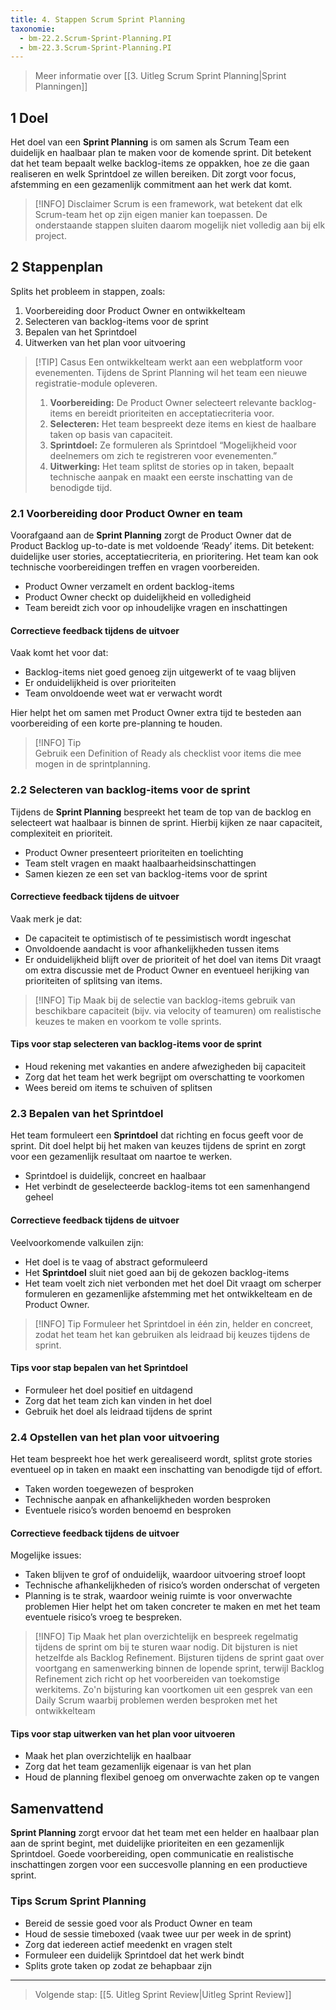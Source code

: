 ```yaml
---
title: 4. Stappen Scrum Sprint Planning
taxonomie:
  - bm-22.2.Scrum-Sprint-Planning.PI
  - bm-22.3.Scrum-Sprint-Planning.PI
---
```


> Meer informatie over [[3. Uitleg Scrum Sprint Planning|Sprint Planningen]]

## 1 Doel
Het doel van een **Sprint Planning** is om samen als Scrum Team een duidelijk en haalbaar plan te maken voor de komende sprint. Dit betekent dat het team bepaalt welke backlog-items ze oppakken, hoe ze die gaan realiseren en welk Sprintdoel ze willen bereiken. Dit zorgt voor focus, afstemming en een gezamenlijk commitment aan het werk dat komt.

> [!INFO] Disclaimer
> Scrum is een framework, wat betekent dat elk Scrum-team het op zijn eigen manier kan toepassen. De onderstaande stappen sluiten daarom mogelijk niet volledig aan bij elk project.

## 2 Stappenplan
Splits het probleem in stappen, zoals:
1. Voorbereiding door Product Owner en ontwikkelteam
2. Selecteren van backlog-items voor de sprint
3. Bepalen van het Sprintdoel
4. Uitwerken van het plan voor uitvoering

>[!TIP] Casus
> Een ontwikkelteam werkt aan een webplatform voor evenementen. Tijdens de Sprint Planning wil het team een nieuwe registratie-module opleveren.
> 
> 1. **Voorbereiding:** De Product Owner selecteert relevante backlog-items en bereidt prioriteiten en acceptatiecriteria voor. 
> 2. **Selecteren:** Het team bespreekt deze items en kiest de haalbare taken op basis van capaciteit.
> 3. **Sprintdoel:** Ze formuleren als Sprintdoel “Mogelijkheid voor deelnemers om zich te registreren voor evenementen.”
> 4. **Uitwerking:** Het team splitst de stories op in taken, bepaalt technische aanpak en maakt een eerste inschatting van de benodigde tijd.

### 2.1 Voorbereiding door Product Owner en team
Voorafgaand aan de **Sprint Planning** zorgt de Product Owner dat de Product Backlog up-to-date is met voldoende ‘Ready’ items. Dit betekent: duidelijke user stories, acceptatiecriteria, en prioritering. Het team kan ook technische voorbereidingen treffen en vragen voorbereiden.
- Product Owner verzamelt en ordent backlog-items
- Product Owner checkt op duidelijkheid en volledigheid
- Team bereidt zich voor op inhoudelijke vragen en inschattingen

#### Correctieve feedback tijdens de uitvoer
Vaak komt het voor dat:
- Backlog-items niet goed genoeg zijn uitgewerkt of te vaag blijven
- Er onduidelijkheid is over prioriteiten
- Team onvoldoende weet wat er verwacht wordt

Hier helpt het om samen met Product Owner extra tijd te besteden aan voorbereiding of een korte pre-planning te houden.

> [!INFO] Tip  
> Gebruik een Definition of Ready als checklist voor items die mee mogen in de sprintplanning.

### 2.2 Selecteren van backlog-items voor de sprint
Tijdens de **Sprint Planning** bespreekt het team de top van de backlog en selecteert wat haalbaar is binnen de sprint. Hierbij kijken ze naar capaciteit, complexiteit en prioriteit.
- Product Owner presenteert prioriteiten en toelichting
- Team stelt vragen en maakt haalbaarheidsinschattingen
- Samen kiezen ze een set van backlog-items voor de sprint

#### Correctieve feedback tijdens de uitvoer
Vaak merk je dat:
- De capaciteit te optimistisch of te pessimistisch wordt ingeschat
- Onvoldoende aandacht is voor afhankelijkheden tussen items
- Er onduidelijkheid blijft over de prioriteit of het doel van items
Dit vraagt om extra discussie met de Product Owner en eventueel herijking van prioriteiten of splitsing van items.

> [!INFO] Tip
> Maak bij de selectie van backlog-items gebruik van beschikbare capaciteit (bijv. via velocity of teamuren) om realistische keuzes te maken en voorkom te volle sprints.

#### Tips voor stap selecteren van backlog-items voor de sprint
- Houd rekening met vakanties en andere afwezigheden bij capaciteit
- Zorg dat het team het werk begrijpt om overschatting te voorkomen
- Wees bereid om items te schuiven of splitsen


### 2.3 Bepalen van het Sprintdoel
Het team formuleert een **Sprintdoel** dat richting en focus geeft voor de sprint. Dit doel helpt bij het maken van keuzes tijdens de sprint en zorgt voor een gezamenlijk resultaat om naartoe te werken.
- Sprintdoel is duidelijk, concreet en haalbaar
- Het verbindt de geselecteerde backlog-items tot een samenhangend geheel

#### Correctieve feedback tijdens de uitvoer
Veelvoorkomende valkuilen zijn:
- Het doel is te vaag of abstract geformuleerd
- Het **Sprintdoel** sluit niet goed aan bij de gekozen backlog-items
- Het team voelt zich niet verbonden met het doel
Dit vraagt om scherper formuleren en gezamenlijke afstemming met het ontwikkelteam en de Product Owner.

> [!INFO] Tip
> Formuleer het Sprintdoel in één zin, helder en concreet, zodat het team het kan gebruiken als leidraad bij keuzes tijdens de sprint.

#### Tips voor stap bepalen van het Sprintdoel
- Formuleer het doel positief en uitdagend
- Zorg dat het team zich kan vinden in het doel
- Gebruik het doel als leidraad tijdens de sprint

### 2.4 Opstellen van het plan voor uitvoering
Het team bespreekt hoe het werk gerealiseerd wordt, splitst grote stories eventueel op in taken en maakt een inschatting van benodigde tijd of effort.
- Taken worden toegewezen of besproken
- Technische aanpak en afhankelijkheden worden besproken
- Eventuele risico’s worden benoemd en besproken

#### Correctieve feedback tijdens de uitvoer
Mogelijke issues:
- Taken blijven te grof of onduidelijk, waardoor uitvoering stroef loopt
- Technische afhankelijkheden of risico’s worden onderschat of vergeten
- Planning is te strak, waardoor weinig ruimte is voor onverwachte problemen
Hier helpt het om taken concreter te maken en met het team eventuele risico’s vroeg te bespreken.

> [!INFO] Tip
> Maak het plan overzichtelijk en bespreek regelmatig tijdens de sprint om bij te sturen waar nodig. Dit bijsturen is niet hetzelfde als Backlog Refinement. Bijsturen tijdens de sprint gaat over voortgang en samenwerking binnen de lopende sprint, terwijl Backlog Refinement zich richt op het voorbereiden van toekomstige werkitems. Zo'n bijsturing kan voortkomen uit een gesprek van een Daily Scrum waarbij problemen werden besproken met het ontwikkelteam

#### Tips voor stap uitwerken van het plan voor uitvoeren
- Maak het plan overzichtelijk en haalbaar
- Zorg dat het team gezamenlijk eigenaar is van het plan
- Houd de planning flexibel genoeg om onverwachte zaken op te vangen

## Samenvattend 
**Sprint Planning** zorgt ervoor dat het team met een helder en haalbaar plan aan de sprint begint, met duidelijke prioriteiten en een gezamenlijk Sprintdoel. Goede voorbereiding, open communicatie en realistische inschattingen zorgen voor een succesvolle planning en een productieve sprint.

### Tips Scrum Sprint Planning
- Bereid de sessie goed voor als Product Owner en team
- Houd de sessie timeboxed (vaak twee uur per week in de sprint)
- Zorg dat iedereen actief meedenkt en vragen stelt
- Formuleer een duidelijk Sprintdoel dat het werk bindt
- Splits grote taken op zodat ze behapbaar zijn

---

> Volgende stap: [[5. Uitleg Sprint Review|Uitleg Sprint Review]]
